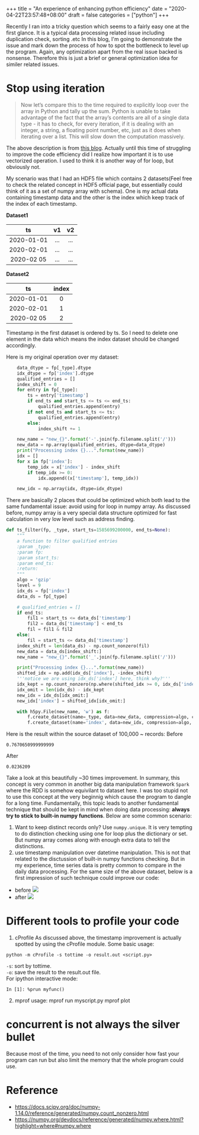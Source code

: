 +++
title = "An experience of enhancing python efficiency"
date = "2020-04-22T23:57:48+08:00"
draft = false
categories = ["python"]
+++

Recently I ran into a tricky question which seems to a fairly easy one at the first glance. It is a typical data processing related issue including duplication check, sorting .etc In this blog, I'm going to demonstrate the issue and mark down the process of how to spot the bottleneck to level up the program. Again, any optimization apart from the real issue backed is nonsense. Therefore this is just a brief or general optimization idea for similer related issues. 

# Stop using iteration

> Now let’s compare this to the time required to explicitly loop over the array in Python and tally up the sum. Python is unable to take advantage of the fact that the array’s contents are all of a single data type - it has to check, for every iteration, if it is dealing with an integer, a string, a floating point number, etc, just as it does when iterating over a list. This will slow down the computation massively.

The above description is from [this blog](https://www.pythonlikeyoumeanit.com/Module3_IntroducingNumpy/VectorizedOperations.html). Actually until this time of struggling to improve the code efficiency did I realize how important it is to use vectorized operation. I used to think it is another way of for loop, but obviously not. 

My scenario was that I had an HDF5 file which contains 2 datasets(Feel free to check the related concept in HDF5 official page, but essentially could think of it as a set of numpy array with schema). One is my actual data containing timestamp data and the other is the index which keep track of the index of each timestamp. 

__Dataset1__

| ts           |  v1            | v2   |
| :----------: | :------------: | :--: |
| 2020-01-01   |  ...           | ...  |
| 2020-02-01   |  ...           | ...  |
| 2020-02 05   |  ...           | ...  |

__Dataset2__

| ts           |  index        |
| :----------: | :------------:|
| 2020-01-01   |   0           |
| 2020-02-01   |   1           |
| 2020-02 05   |   2           |

Timestamp in the first dataset is ordered by ts. So I need to delete one element in the data which means the index dataset should be changed accordingly. 

Here is my original operation over my dataset:
```python 
    data_dtype = fp[_type].dtype
    idx_dtype = fp['index'].dtype
    qualified_entries = []
    index_shift = 0
    for entry in fp[_type]:
        ts = entry['timestamp']
        if end_ts and start_ts <= ts <= end_ts:
            qualified_entries.append(entry)
        if not end_ts and start_ts <= ts:
            qualified_entries.append(entry)
        else:
            index_shift += 1

    new_name = "new_{}".format('-'.join(fp.filename.split('/')))
    new_data = np.array(qualified_entries, dtype=data_dtype)
    print("Processing index {}...".format(new_name))
    idx = []
    for x in fp['index']:
        temp_idx = x['index'] - index_shift
        if temp_idx >= 0:
            idx.append((x['timestamp'], temp_idx))

    new_idx = np.array(idx, dtype=idx_dtype)
```

There are basically 2 places that could be optimized which both lead to the same fundamental issue: avoid using for loop in numpy array. As discussed before, numpy array is a very special data structure optimized for fast calculation in very low level such as address finding. 
```python
def ts_filter(fp, _type, start_ts=1585699200000, end_ts=None):
    """
    a function to filter qualified entries 
    :param _type:
    :param fp:
    :param start_ts:
    :param end_ts:
    :return:
    """
    algo = 'gzip'
    level = 9
    idx_ds = fp['index']
    data_ds = fp[_type]

    # qualified_entries = []
    if end_ts:
        fil1 = start_ts <= data_ds['timestamp']
        fil2 = data_ds['timestamp'] < end_ts
        fil = fil1 & fil2
    else:
        fil = start_ts <= data_ds['timestamp']
    index_shift = len(data_ds) - np.count_nonzero(fil)
    new_data = data_ds[index_shift:]
    new_name = "new_{}".format('_'.join(fp.filename.split('/')))

    print("Processing index {}...".format(new_name))
    shifted_idx = np.add(idx_ds['index'], -index_shift)
    '''notice we are using idx_ds['index'] here, think why?'''
    idx_kept = np.count_nonzero(np.where(shifted_idx >= 0, idx_ds['index'], 0))
    idx_omit = len(idx_ds) - idx_kept
    new_idx = idx_ds[idx_omit:]
    new_idx['index'] = shifted_idx[idx_omit:]

    with h5py.File(new_name, 'w') as f:
        f.create_dataset(name=_type, data=new_data, compression=algo, compression_opts=level, maxshape=(None,))
        f.create_dataset(name='index', data=new_idx, compression=algo, compression_opts=level, maxshape=(None,))
```

Here is the result within the source dataset of 100,000 ~ records:
Before
```
0.7670650999999999
```

After 
```
0.0236209
```
Take a look at this beautifully ~30 times improvement. In summary, this concept is very common in another big data manipulation framework `Spark` where the RDD is somehow equivilant to dataset here. I was too stupid not to use this concept at the very beginnig which cause the program to dangle for a long time. Fundamentally, this topic leads to another fundamental technique that should be kept in mind when doing data processing: **always try to stick to built-in numpy functions**. Below are some common scenario:  
1. Want to keep distinct records only? Use `numpy.unique`. It is very tempting to do distinction checking using one for loop plus the dictionary or set. But numpy array comes along with enough extra data to tell the distinctions.
2. use timestamp manipulation over datetime manipulation. This is not that related to the disctussion of built-in numpy functions checking. But in my experience, time series data is pretty common to compare in the daily data processing. For the same size of the above dataset, below is a first impression of such technique could improve our code:   
- before
![](/data/2020-04-22/before.png)
- after
![](/data/2020-04-22/after.png)


# Different tools to profile your code
1. cProfile
As discussed above, the timestamp improvement is actually spotted by using the cProfile module. Some basic usage:

```shell
python -m cProfile -s tottime -o result.out <script.py>
```
`-s`: sort by tottime.  
`-o`: save the result to the result.out file.  
For ipython interactive mode: 
```
In [1]: %prun myfunc()
```

2. mprof
usage: 
mprof run myscript.py
mprof plot


# concurrent is not always the silver bullet 

Because most of the time, you need to not only consider how fast your program can run but also limit the memory that the whole program could use.


# Reference
- https://docs.scipy.org/doc/numpy-1.14.0/reference/generated/numpy.count_nonzero.html
- https://numpy.org/devdocs/reference/generated/numpy.where.html?highlight=where#numpy.where